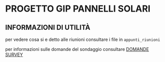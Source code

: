 #  PROGETTO GIP PANNELLI SOLARI

## INFORMAZIONI DI UTILITÀ

per vedere cosa si e detto alle riunioni consultare i file in `appunti_riunioni`

per informazioni sulle domande del sondaggio consultare  [DOMANDE SURVEY](DOMANDE%20SURVEY.md) 
